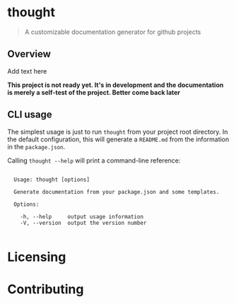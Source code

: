 # thought

> A customizable documentation generator for github projects

## Overview

Add text here

**This project is not ready yet. It's in development and the documentation is merely a self-test
of the project. Better come back later**

## CLI usage


The simplest usage is just to run `thought` from your project root directory.
In the default configuration, this will generate a `README.md` from the information in the `package.json`.

Calling `thought --help` will print a command-line reference:

```

  Usage: thought [options]

  Generate documentation from your package.json and some templates.

  Options:

    -h, --help     output usage information
    -V, --version  output the version number


```





# Licensing


# Contributing
